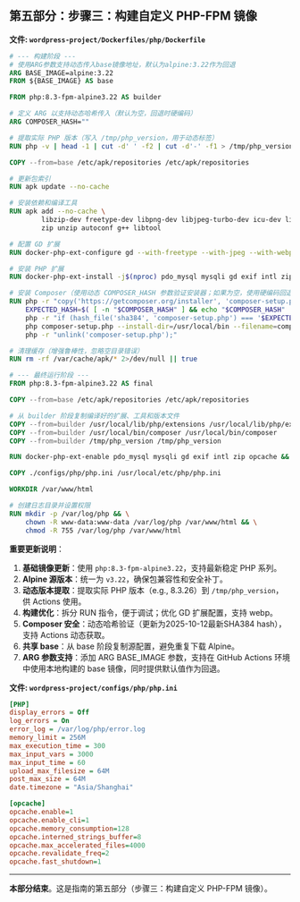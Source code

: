 ## 第五部分：步骤三：构建自定义 PHP-FPM 镜像

**文件: `wordpress-project/Dockerfiles/php/Dockerfile`**

```dockerfile
# --- 构建阶段 ---
# 使用ARG参数支持动态传入base镜像地址，默认为alpine:3.22作为回退
ARG BASE_IMAGE=alpine:3.22
FROM ${BASE_IMAGE} AS base

FROM php:8.3-fpm-alpine3.22 AS builder

# 定义 ARG 以支持动态哈希传入（默认为空，回退时硬编码）
ARG COMPOSER_HASH=""

# 提取实际 PHP 版本（写入 /tmp/php_version，用于动态标签）
RUN php -v | head -1 | cut -d' ' -f2 | cut -d'-' -f1 > /tmp/php_version || echo "8.3" > /tmp/php_version

COPY --from=base /etc/apk/repositories /etc/apk/repositories

# 更新包索引
RUN apk update --no-cache

# 安装依赖和编译工具
RUN apk add --no-cache \
        libzip-dev freetype-dev libpng-dev libjpeg-turbo-dev icu-dev libwebp-dev git \
        zip unzip autoconf g++ libtool

# 配置 GD 扩展
RUN docker-php-ext-configure gd --with-freetype --with-jpeg --with-webp

# 安装 PHP 扩展
RUN docker-php-ext-install -j$(nproc) pdo_mysql mysqli gd exif intl zip opcache

# 安装 Composer（使用动态 COMPOSER_HASH 参数验证安装器；如果为空，使用硬编码回退）
RUN php -r "copy('https://getcomposer.org/installer', 'composer-setup.php');" && \
    EXPECTED_HASH=$( [ -n "$COMPOSER_HASH" ] && echo "$COMPOSER_HASH" || echo "55ce33d7678c5a611085731c9a2ba383d4d23389a81006900a0a43ed373ded6a0ee64936d3ab3d8e444a3e7a120dd6d57b55955475e363fbeefa16e7d97b7c0" ) && \
    php -r "if (hash_file('sha384', 'composer-setup.php') === '$EXPECTED_HASH') { echo 'Installer verified'; } else { echo 'Installer corrupt'; unlink('composer-setup.php'); exit(1); }; echo PHP_EOL;" && \
    php composer-setup.php --install-dir=/usr/local/bin --filename=composer && \
    php -r "unlink('composer-setup.php');"

# 清理缓存（增强鲁棒性，忽略空目录错误）
RUN rm -rf /var/cache/apk/* 2>/dev/null || true

# --- 最终运行阶段 ---
FROM php:8.3-fpm-alpine3.22 AS final

COPY --from=base /etc/apk/repositories /etc/apk/repositories

# 从 builder 阶段复制编译好的扩展、工具和版本文件
COPY --from=builder /usr/local/lib/php/extensions /usr/local/lib/php/extensions
COPY --from=builder /usr/local/bin/composer /usr/local/bin/composer
COPY --from=builder /tmp/php_version /tmp/php_version

RUN docker-php-ext-enable pdo_mysql mysqli gd exif intl zip opcache && rm -rf /var/cache/apk/* 2>/dev/null || true

COPY ./configs/php/php.ini /usr/local/etc/php/php.ini

WORKDIR /var/www/html

# 创建日志目录并设置权限
RUN mkdir -p /var/log/php && \
    chown -R www-data:www-data /var/log/php /var/www/html && \
    chmod -R 755 /var/log/php /var/www/html
```

**重要更新说明**：
1. **基础镜像更新**：使用 `php:8.3-fpm-alpine3.22`，支持最新稳定 PHP 系列。
2. **Alpine 源版本**：统一为 `v3.22`，确保包兼容性和安全补丁。
3. **动态版本提取**：提取实际 PHP 版本（e.g., 8.3.26）到 `/tmp/php_version`，供 Actions 使用。
4. **构建优化**：拆分 RUN 指令，便于调试；优化 GD 扩展配置，支持 webp。
5. **Composer 安全**：动态哈希验证（更新为2025-10-12最新SHA384 hash），支持 Actions 动态获取。
6. **共享 base**：从 base 阶段复制源配置，避免重复下载 Alpine。
7. **ARG 参数支持**：添加 ARG BASE_IMAGE 参数，支持在 GitHub Actions 环境中使用本地构建的 base 镜像，同时提供默认值作为回退。

**文件: `wordpress-project/configs/php/php.ini`**

```ini
[PHP]
display_errors = Off
log_errors = On
error_log = /var/log/php/error.log
memory_limit = 256M
max_execution_time = 300
max_input_vars = 3000
max_input_time = 60
upload_max_filesize = 64M
post_max_size = 64M
date.timezone = "Asia/Shanghai"

[opcache]
opcache.enable=1
opcache.enable_cli=1
opcache.memory_consumption=128
opcache.interned_strings_buffer=8
opcache.max_accelerated_files=4000
opcache.revalidate_freq=2
opcache.fast_shutdown=1
```

---

**本部分结束**。这是指南的第五部分（步骤三：构建自定义 PHP-FPM 镜像）。